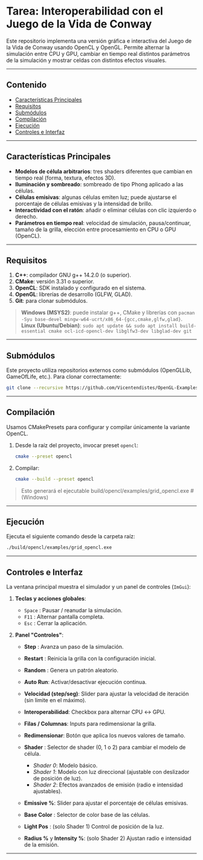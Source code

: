 # Tarea: Interoperabilidad con el Juego de la Vida de Conway

Este repositorio implementa una versión gráfica e interactiva del Juego de la Vida de Conway usando OpenCL y OpenGL. Permite alternar la simulación entre CPU y GPU, cambiar en tiempo real distintos parámetros de la simulación y mostrar celdas con distintos efectos visuales.

---

## Contenido

* [Características Principales](#características-principales)
* [Requisitos](#requisitos)
* [Submódulos](#submódulos)
* [Compilación](#compilación)
* [Ejecución](#ejecución)
* [Controles e Interfaz](#controles-e-interfaz)

---

## Características Principales

* **Modelos de célula arbitrarios**: tres shaders diferentes que cambian en tiempo real (forma, textura, efectos 3D).
* **Iluminación y sombreado**: sombreado de tipo Phong aplicado a las células.
* **Células emisivas**: algunas células emiten luz; puede ajustarse el porcentaje de células emisivas y la intensidad de brillo.
* **Interactividad con el ratón**: añadir o eliminar células con clic izquierdo o derecho.
* **Parámetros en tiempo real**: velocidad de simulación, pausa/continuar, tamaño de la grilla, elección entre procesamiento en CPU o GPU (OpenCL).

---

## Requisitos

1. **C++**: compilador GNU g++ 14.2.0 (o superior).
2. **CMake**: versión 3.31 o superior.
3. **OpenCL**: SDK instalado y configurado en el sistema.
4. **OpenGL**: librerías de desarrollo (GLFW, GLAD).
5. **Git**: para clonar submódulos.

> **Windows (MSYS2)**: puede instalar g++, CMake y librerías con `pacman -Syu base-devel mingw-w64-ucrt/x86_64-{gcc,cmake,glfw,glad}`.
> **Linux (Ubuntu/Debian)**: `sudo apt update && sudo apt install build-essential cmake ocl-icd-opencl-dev libglfw3-dev libglad-dev git`

---

## Submódulos

Este proyecto utiliza repositorios externos como submódulos (OpenGLLib, GameOfLife, etc.). Para clonar correctamente:

```bash
git clone --recursive https://github.com/Vicentendistes/OpenGL-Examples.git
```

---

## Compilación

Usamos CMakePresets para configurar y compilar únicamente la variante OpenCL.

1. Desde la raíz del proyecto, invocar preset `opencl`:

   ```bash
   cmake --preset opencl
   ```
2. Compilar:

   ```bash
   cmake --build --preset opencl
   ```

> Esto generará el ejecutable build/opencl/examples/grid_opencl.exe  # (Windows)


---

## Ejecución

Ejecuta el siguiente comando desde la carpeta raíz:

```bash
./build/opencl/examples/grid_opencl.exe
```


---

## Controles e Interfaz

La ventana principal muestra el simulador y un panel de controles (`ImGui`):

1. **Teclas y acciones globales**:

   * `Space` : Pausar / reanudar la simulación.
   * `F11`   : Alternar pantalla completa.
   * `Esc`   : Cerrar la aplicación.

2. **Panel "Controles"**:

   * **Step**    : Avanza un paso de la simulación.
   * **Restart** : Reinicia la grilla con la configuración inicial.
   * **Random**  : Genera un patrón aleatorio.
   * **Auto Run**: Activar/desactivar ejecución continua.
   * **Velocidad (step/seg)**: Slider para ajustar la velocidad de iteración (sin limite en el máximo).
   * **Interoperabilidad**: Checkbox para alternar CPU ↔ GPU.
   * **Filas / Columnas**: Inputs para redimensionar la grilla.
   * **Redimensionar**: Botón que aplica los nuevos valores de tamaño.
   * **Shader**       : Selector de shader (0, 1 o 2) para cambiar el modelo de célula.

     * *Shader 0*: Modelo básico.
     * *Shader 1*: Modelo con luz direccional (ajustable con deslizador de posición de luz).
     * *Shader 2*: Efectos avanzados de emisión (radio e intensidad ajustables).
   * **Emissive %**: Slider para ajustar el porcentaje de células emisivas.
   * **Base Color** : Selector de color base de las células.
   * **Light Pos**  : (solo Shader 1) Control de posición de la luz.
   * **Radius %** y **Intensity %**: (solo Shader 2) Ajustan radio e intensidad de la emisión.

---
